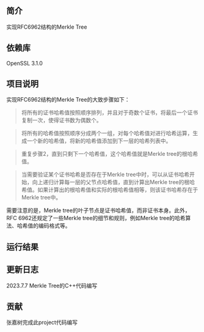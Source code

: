 ## 简介
实现RFC6962结构的Merkle Tree

## 依赖库
OpenSSL 3.1.0


## 项目说明
实现RFC6962结构的Merkle Tree的大致步骤如下：

>将所有的证书哈希值按照顺序排列，并且对于奇数个证书，将最后一个证书复制一次，使得证书数为偶数个。

>将所有的哈希值按照顺序分成两个一组，对每个哈希值对进行哈希运算，生成一个新的哈希值，将新的哈希值添加到下一层的哈希列表中。

>重复步骤2，直到只剩下一个哈希值，这个哈希值就是Merkle tree的根哈希值。

>当需要验证某个证书哈希是否存在于Merkle tree中时，可以从证书哈希开始，向上递归计算每一层的父节点哈希值，直到计算出Merkle tree的根哈希值。如果计算出的根哈希值和实际的根哈希值相等，则该证书哈希存在于Merkle tree中。

需要注意的是，Merkle tree的叶子节点是证书哈希值，而非证书本身。此外，RFC 6962还规定了一些Merkle tree的细节和规则，例如Merkle tree的哈希算法、哈希值的编码格式等。

## 运行结果


## 更新日志
2023.7.7 Merkle Tree的C++代码编写

## 贡献
张嘉树完成此project代码编写
